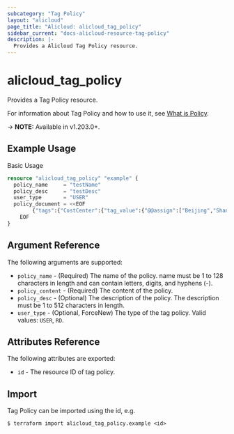 ```yaml
---
subcategory: "Tag Policy"
layout: "alicloud"
page_title: "Alicloud: alicloud_tag_policy"
sidebar_current: "docs-alicloud-resource-tag-policy"
description: |-
  Provides a Alicloud Tag Policy resource.
---
```


# alicloud\_tag\_policy

Provides a Tag Policy resource.

For information about Tag Policy and how to use it,
see [What is Policy](https://www.alibabacloud.com/help/en/resource-management/latest/create-policy).

-> **NOTE:** Available in v1.203.0+.

## Example Usage

Basic Usage

```terraform
resource "alicloud_tag_policy" "example" {
  policy_name     = "testName"
  policy_desc     = "testDesc"
  user_type       = "USER"
  policy_document = <<EOF
		{"tags":{"CostCenter":{"tag_value":{"@@assign":["Beijing","Shanghai"]},"tag_key":{"@@assign":"CostCenter"}}}}
    EOF
}
```

## Argument Reference

The following arguments are supported:

* `policy_name` - (Required) The name of the policy. name must be 1 to 128 characters in length and can contain letters,
  digits, and hyphens (-).
* `policy_content` - (Required) The content of the policy.
* `policy_desc` - (Optional) The description of the policy. The description must be 1 to 512 characters in length.
* `user_type` - (Optional, ForceNew) The type of the tag policy. Valid values: `USER`, `RD`.

## Attributes Reference

The following attributes are exported:

* `id` - The resource ID of tag policy.

## Import

Tag Policy can be imported using the id, e.g.

```shell
$ terraform import alicloud_tag_policy.example <id>
```
